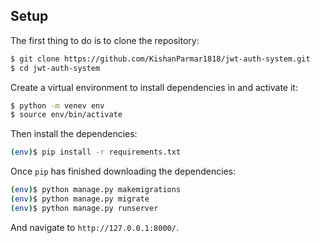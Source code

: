 ## Setup

The first thing to do is to clone the repository:

```sh
$ git clone https://github.com/KishanParmar1818/jwt-auth-system.git
$ cd jwt-auth-system
```

Create a virtual environment to install dependencies in and activate it:

```sh
$ python -m venev env
$ source env/bin/activate
```

Then install the dependencies:

```sh
(env)$ pip install -r requirements.txt
```


Once `pip` has finished downloading the dependencies:
```sh
(env)$ python manage.py makemigrations
(env)$ python manage.py migrate
(env)$ python manage.py runserver
```
And navigate to `http://127.0.0.1:8000/`.
